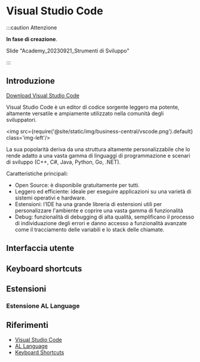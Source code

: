 
# Visual Studio Code

:::caution Attenzione

**In fase di creazione**.

Slide "Academy_20230921_Strumenti di Sviluppo"

:::

## Introduzione

[Download Visual Studio Code](https://code.visualstudio.com/download)

Visual Studio Code è un editor di codice sorgente leggero ma potente, altamente versatile e ampiamente utilizzato nella comunità degli sviluppatori.

<img src={require('@site/static/img/business-central/vscode.png').default} class='img-left'/>

La sua popolarità deriva da una struttura altamente personalizzabile che lo rende adatto a una vasta gamma di linguaggi di programmazione e scenari di sviluppo (C++, C#, Java, Python, Go, .NET).

Caratteristiche principali:
* Open Source: è disponibile gratuitamente per tutti. 
* Leggero ed efficiente: ideale per eseguire applicazioni su una varietà di sistemi operativi e hardware. 
* Estensioni: l’IDE ha una grande libreria di estensioni utili per personalizzare l'ambiente e coprire una vasta gamma di funzionalità
* Debug: funzionalità di debugging di alta qualità, semplificano il processo di individuazione degli errori e danno accesso a funzionalità avanzate come il tracciamento delle variabili e lo stack delle chiamate.

## Interfaccia utente

## Keyboard shortcuts

## Estensioni

### Estensione AL Language

## Riferimenti
* [Visual Studio Code](https://code.visualstudio.com/)
* [AL Language](https://marketplace.visualstudio.com/items?itemName=ms-dynamics-smb.al)
* [Keyboard Shortcuts](https://code.visualstudio.com/docs/getstarted/keybindings#_keyboard-shortcuts-reference)